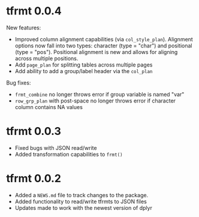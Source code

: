 # tfrmt 0.0.4

New features:
* Improved column alignment capabilities (via `col_style_plan`). Alignment options now fall into two types: character (type = "char") and positional (type = "pos"). Positional alignment is new and allows for aligning across multiple positions. 
* Add `page_plan` for splitting tables across multiple pages
* Add ability to add a group/label header via the `col_plan`

Bug fixes:
* `frmt_combine` no longer throws error if group variable is named "var"
* `row_grp_plan` with post-space no longer throws error if character column contains NA values

# tfrmt 0.0.3

* Fixed bugs with JSON read/write 
* Added transformation capabilities to `frmt()`


# tfrmt 0.0.2

* Added a `NEWS.md` file to track changes to the package.
* Added functionality to read/write tfrmts to JSON files 
* Updates made to work with the newest version of dplyr 
